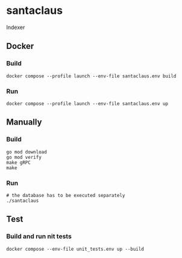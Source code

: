 # santaclaus
Indexer

## Docker 
### Build

```shell
docker compose --profile launch --env-file santaclaus.env build
```

### Run

```shell
docker compose --profile launch --env-file santaclaus.env up
```

## Manually
### Build

```shell
go mod download
go mod verify
make gRPC
make
```

### Run

```shell
# the database has to be executed separately
./santaclaus
```

## Test
### Build and run nit tests

```shell
docker compose --env-file unit_tests.env up --build
```

<!-- ## Learn -->

<!-- ### Documentation -->

<!-- ### Contribute -->